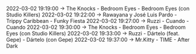 2022-03-02 19:19:00 -> The Knocks - Bedroom Eyes - Bedroom Eyes (con Studio Killers)
2022-03-02 19:22:00 -> Rawayana y José Luis Pardo - Trippy Caribbean - Funky Fiesta
2022-03-02 19:27:00 -> Ruzzi - Cuando - Cuando
2022-03-02 19:30:00 -> The Knocks - Bedroom Eyes - Bedroom Eyes (con Studio Killers)
2022-03-02 19:33:00 -> Ruzzi - Dártelo (feat. Gepe) - Dártelo (con Gepe)
2022-03-02 19:37:00 -> Mr.Kitty - TIME - After Dark

